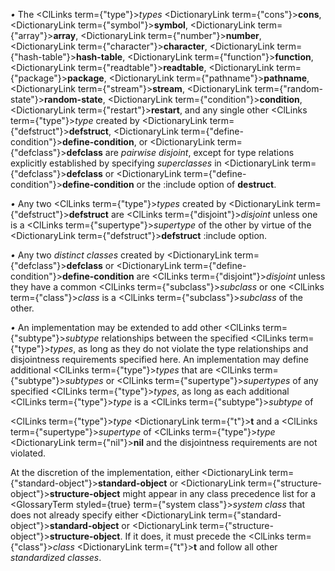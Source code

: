  



*•* The <ClLinks  term={"type"}><i>types</i></ClLinks> <DictionaryLink  term={"cons"}><b>cons</b></DictionaryLink>, <DictionaryLink  term={"symbol"}><b>symbol</b></DictionaryLink>, <DictionaryLink  term={"array"}><b>array</b></DictionaryLink>, <DictionaryLink  term={"number"}><b>number</b></DictionaryLink>, <DictionaryLink  term={"character"}><b>character</b></DictionaryLink>, <DictionaryLink  term={"hash-table"}><b>hash-table</b></DictionaryLink>, <DictionaryLink  term={"function"}><b>function</b></DictionaryLink>, <DictionaryLink  term={"readtable"}><b>readtable</b></DictionaryLink>, <DictionaryLink  term={"package"}><b>package</b></DictionaryLink>, <DictionaryLink  term={"pathname"}><b>pathname</b></DictionaryLink>, <DictionaryLink  term={"stream"}><b>stream</b></DictionaryLink>, <DictionaryLink  term={"random-state"}><b>random-state</b></DictionaryLink>, <DictionaryLink  term={"condition"}><b>condition</b></DictionaryLink>, <DictionaryLink  term={"restart"}><b>restart</b></DictionaryLink>, and any single other <ClLinks  term={"type"}><i>type</i></ClLinks> created by <DictionaryLink  term={"defstruct"}><b>defstruct</b></DictionaryLink>, <DictionaryLink  term={"define-condition"}><b>define-condition</b></DictionaryLink>, or <DictionaryLink  term={"defclass"}><b>defclass</b></DictionaryLink> are *pairwise disjoint*, except for type relations explicitly established by specifying *superclasses* in <DictionaryLink  term={"defclass"}><b>defclass</b></DictionaryLink> or <DictionaryLink  term={"define-condition"}><b>define-condition</b></DictionaryLink> or the :include option of **destruct**. 



*•* Any two <ClLinks  term={"type"}><i>types</i></ClLinks> created by <DictionaryLink  term={"defstruct"}><b>defstruct</b></DictionaryLink> are <ClLinks  term={"disjoint"}><i>disjoint</i></ClLinks> unless one is a <ClLinks  term={"supertype"}><i>supertype</i></ClLinks> of the other by virtue of the <DictionaryLink  term={"defstruct"}><b>defstruct</b></DictionaryLink> :include option. 



*•* Any two *distinct classes* created by <DictionaryLink  term={"defclass"}><b>defclass</b></DictionaryLink> or <DictionaryLink  term={"define-condition"}><b>define-condition</b></DictionaryLink> are <ClLinks  term={"disjoint"}><i>disjoint</i></ClLinks> unless they have a common <ClLinks  term={"subclass"}><i>subclass</i></ClLinks> or one <ClLinks  term={"class"}><i>class</i></ClLinks> is a <ClLinks  term={"subclass"}><i>subclass</i></ClLinks> of the other. 



*•* An implementation may be extended to add other <ClLinks  term={"subtype"}><i>subtype</i></ClLinks> relationships between the specified <ClLinks  term={"type"}><i>types</i></ClLinks>, as long as they do not violate the type relationships and disjointness requirements specified here. An implementation may define additional <ClLinks  term={"type"}><i>types</i></ClLinks> that are <ClLinks  term={"subtype"}><i>subtypes</i></ClLinks> or <ClLinks  term={"supertype"}><i>supertypes</i></ClLinks> of any specified <ClLinks  term={"type"}><i>types</i></ClLinks>, as long as each additional <ClLinks  term={"type"}><i>type</i></ClLinks> is a <ClLinks  term={"subtype"}><i>subtype</i></ClLinks> of 



<ClLinks  term={"type"}><i>type</i></ClLinks> <DictionaryLink  term={"t"}><b>t</b></DictionaryLink> and a <ClLinks  term={"supertype"}><i>supertype</i></ClLinks> of <ClLinks  term={"type"}><i>type</i></ClLinks> <DictionaryLink  term={"nil"}><b>nil</b></DictionaryLink> and the disjointness requirements are not violated. 











At the discretion of the implementation, either <DictionaryLink  term={"standard-object"}><b>standard-object</b></DictionaryLink> or <DictionaryLink  term={"structure-object"}><b>structure-object</b></DictionaryLink> might appear in any class precedence list for a <GlossaryTerm styled={true} term={"system class"}><i>system class</i></GlossaryTerm> that does not already specify either <DictionaryLink  term={"standard-object"}><b>standard-object</b></DictionaryLink> or <DictionaryLink  term={"structure-object"}><b>structure-object</b></DictionaryLink>. If it does, it must precede the <ClLinks  term={"class"}><i>class</i></ClLinks> <DictionaryLink  term={"t"}><b>t</b></DictionaryLink> and follow all other *standardized classes*. 



